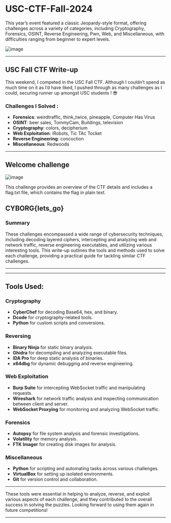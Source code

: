# USC-CTF-Fall-2024

This year’s event featured a classic Jeopardy-style format, offering challenges across a variety of categories, including Cryptography, Forensics, OSINT, Reverse Engineering, Pwn, Web, and Miscellaneous, with difficulties ranging from beginner to expert levels. 

![image](https://github.com/user-attachments/assets/4376c0b1-0e67-40c0-b854-98cec2d68a58)

---

## USC Fall CTF Write-up

This weekend, I competed in the USC Fall CTF. Although I couldn’t spend as much time on it as I’d have liked, I pushed through as many challenges as I could, securing runner up amongst USC students ! 😎

### Challenges I Solved :
- **Forensics**: weirdtraffic, think_twice, pineapple, Computer Has Virus
- **OSINT**: beer sales, TommyCam, Buildings, television
- **Cryptography**: colors, decipherium
- **Web Exploitation**: iRobots, Tic TAc Tocket
- **Reverse Engineering**: concoction
- **Miscellaneous**: Redwoods

---
## Welcome challenge

![image](https://github.com/user-attachments/assets/b90a26a3-4d16-47d8-9ea1-3bf7bf2e5173)

This challenge provides an overview of the CTF details and includes a flag.txt file, which contains the flag in plain text.

**CYBORG{lets_go}**
---


### Summary

These challenges encompassed a wide range of cybersecurity techniques, including decoding layered ciphers, intercepting and analyzing web and network traffic, reverse engineering executables, and utilizing various interesting tools. This write-up outlines the tools and methods used to solve each challenge, providing a practical guide for tackling similar CTF challenges.

--- 

---

## **Tools Used:**

### **Cryptography**
- **CyberChef** for decoding Base64, hex, and binary.
- **Dcode** for cryptography-related tools.
- **Python** for custom scripts and conversions.

### **Reversing**
- **Binary Ninja** for static binary analysis.
- **Ghidra** for decompiling and analyzing executable files.
- **IDA Pro** for deep static analysis of binaries.
- **x64dbg** for dynamic debugging and reverse engineering.

### **Web Exploitation**
- **Burp Suite** for intercepting WebSocket traffic and manipulating requests.
- **Wireshark** for network traffic analysis and inspecting communication between client and server.
- **WebSocket Proxying** for monitoring and analyzing WebSocket traffic.

### **Forensics**
- **Autopsy** for file system analysis and forensic investigations.
- **Volatility** for memory analysis.
- **FTK Imager** for creating disk images for analysis.

### **Miscellaneous**
- **Python** for scripting and automating tasks across various challenges.
- **VirtualBox** for setting up isolated environments.
- **Git** for version control and collaboration.

---

These tools were essential in helping to analyze, reverse, and exploit various aspects of each challenge, and they contributed to the overall success in solving the puzzles. Looking forward to using them again in future competitions!

---

